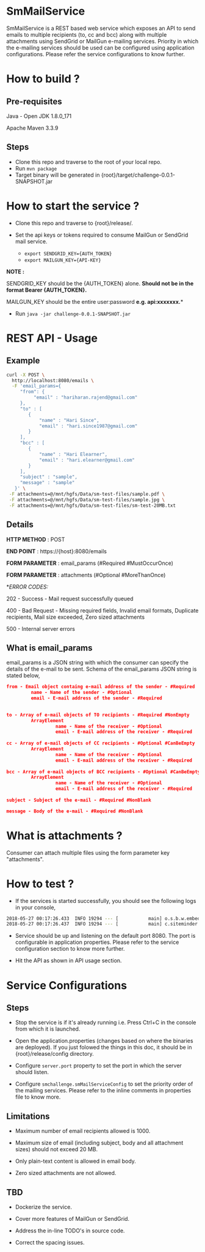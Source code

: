# SmMailService
SmMailService is a REST based web service which exposes an API to send emails to multiple recipients (to, cc and bcc) along with multiple attachments using SendGrid or MailGun e-mailing services. Priority in which the e-mailing services should be used can be configured using application configurations. Please refer the service configurations to know further.

# How to build ?

## Pre-requisites
Java - Open JDK 1.8.0_171

Apache Maven 3.3.9

## Steps

* Clone this repo and traverse to the root of your local repo.
* Run `mvn package`
* Target binary will be generated in {root}/target/challenge-0.0.1-SNAPSHOT.jar

# How to start the service ?

* Clone this repo and traverse to {root}/release/.

* Set the api keys or tokens required to consume MailGun or SendGrid mail service.
    * `export SENDGRID_KEY={AUTH_TOKEN}`
    * `export MAILGUN_KEY={API-KEY}`

__NOTE :__

SENDGRID_KEY should be the {AUTH_TOKEN} alone. **Should not be in the format Bearer {AUTH_TOKEN}.**

MAILGUN_KEY should be the entire user:password **e.g. api:xxxxxxx.***

* Run `java -jar challenge-0.0.1-SNAPSHOT.jar`

# REST API - Usage

## Example
```bash
curl -X POST \
  http://localhost:8080/emails \
  -F 'email_params={
     "from": {
	      "email" : "hariharan.rajend@gmail.com"
     },
     "to" : [
        {
            "name" : "Hari Since",
            "email" : "hari.since1987@gmail.com"
        }
     ],
     "bcc" : [
        {
            "name" : "Hari Elearner",
            "email" : "hari.elearner@gmail.com"
        }
     ],
     "subject" : "sample",
     "message" : "sample"
   }' \
 -F attachments=@/mnt/hgfs/Data/sm-test-files/sample.pdf \
 -F attachments=@/mnt/hgfs/Data/sm-test-files/sample.jpg \
 -F attachments=@/mnt/hgfs/Data/sm-test-files/sm-test-20MB.txt
```

## Details

**HTTP METHOD** : POST

**END POINT** : https://{host}:8080/emails

**FORM PARAMETER** : email_params (#Required #MustOccurOnce)

**FORM PARAMETER** : attachments (#Optional #MoreThanOnce)

**ERROR CODES:*

202 - Success - Mail request successfully queued

400 - Bad Request - Missing required fields, Invalid email formats, Duplicate recipients, Mail size exceeded, Zero sized attachments

500 - Internal server errors

## What is email_params
email_params is a JSON string with which the consumer can specify the details of the e-mail to be sent. Schema of the email_params JSON string is stated below,

```json
from - Email object containg e-mail address of the sender - #Required
         name - Name of the sender - #Optional
         email - E-mail address of the sender - #Required
         

to - Array of e-mail objects of TO recipients - #Required #NonEmpty
         ArrayElement
                  name - Name of the receiver - #Optional
                  email - E-mail address of the receiver - #Required
                  
cc - Array of e-mail objects of CC recipients - #Optional #CanBeEmpty
         ArrayElement
                  name - Name of the receiver - #Optional
                  email - E-mail address of the receiver - #Required
                  
bcc - Array of e-mail objects of BCC recipients - #Optional #CanBeEmpty
         ArrayElement
                  name - Name of the receiver - #Optional
                  email - E-mail address of the receiver - #Required
                  
subject - Subject of the e-mail - #Required #NonBlank

message - Body of the e-mail - #Required #NonBlank
```
# What is attachments ?

Consumer can attach multiple files using the form parameter key "attachments".

# How to test ?

* If the services is started successfully, you should see the following logs in your console,
```bash
2018-05-27 00:17:26.433  INFO 19294 --- [           main] o.s.b.w.embedded.tomcat.TomcatWebServer  : Tomcat started on port(s): 8080 (http) with context path ''
2018-05-27 00:17:26.437  INFO 19294 --- [           main] c.siteminder.challenge.SmMailServiceApp  : Started SmMailServiceApp in 2.456 seconds (JVM running for 2.852)
```

* Service should be up and listening on the default port 8080. The port is configurable in application properties. Please refer to the service configuration section to know more further.

* Hit the API as shown in API usage section.

# Service Configurations

## Steps
* Stop the service is if it's already running i.e. Press Ctrl+C in the console from which it is launched.

* Open the application.properties (changes based on where the binaries are deployed). If you just folowed the things in this doc, it should be in {root}/release/config directory.

* Configure `server.port` property to set the port in which the server should listen.

* Configure `smchallenge.smMailServiceConfig` to set the priority order of the mailing services. Please refer to the inline comments in properties file to know more.

## Limitations

* Maximum number of email recipients allowed is 1000.

* Maximum size of email (including subject, body and all attachment sizes) should not exceed 20 MB.

* Only plain-text content is allowed in email body.

* Zero sized attachments are not allowed.

## TBD

* Dockerize the service.

* Cover more features of MailGun or SendGrid.

* Address the in-line TODO's in source code.

* Correct the spacing issues.
